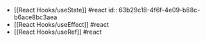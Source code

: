 - [[React Hooks/useState]] #react
  id:: 63b29c18-4f6f-4e09-b88c-b6ace8bc3aea
- [[React Hooks/useEffect]] #react
- [[React Hooks/useRef]] #react